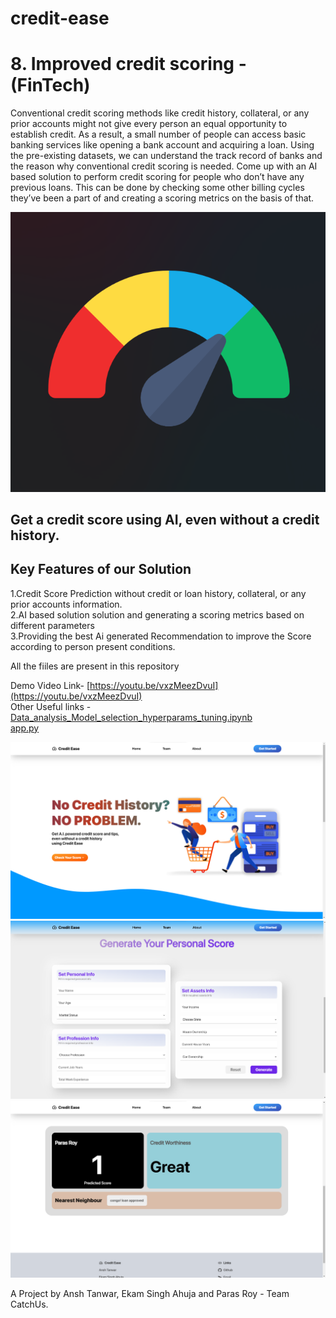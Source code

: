 # credit-ease

# 8. Improved credit scoring - (FinTech)

Conventional credit scoring methods like credit history, collateral, or any prior accounts might not give every person an equal opportunity to establish credit. As a result, a small number of people can access basic banking services like opening a bank account and acquiring a loan. Using the pre-existing datasets, we can understand the track record of banks and the reason why conventional credit scoring is needed. Come up with an AI based solution to perform credit scoring for people who don’t have any previous loans. This can be done by checking some other billing cycles they’ve been a part of and creating a scoring metrics on the basis of that.

![logo](logo.png "Logo")

## Get a credit score using AI, even without a credit history.  

## Key Features of our Solution     
  1.Credit Score Prediction without credit or loan history, collateral, or any prior accounts information.  
  2.AI based solution solution and generating a scoring metrics based on different parameters  
  3.Providing the best Ai generated Recommendation to improve the Score according to person present conditions.  



All the fiiles are present in this repository 

Demo Video Link- [https://youtu.be/vxzMeezDvuI](https://youtu.be/vxzMeezDvuI)  
Other Useful links - [Data_analysis_Model_selection_hyperparams_tuning.ipynb](Data_analysis_Model_selection_hyperparams_tuning.ipynb)  
                     [app.py](app.py) 
                     
![credit ease](home.png)
![credit ease](form.png)
![credit ease](result.png)

A Project by Ansh Tanwar, Ekam Singh Ahuja and Paras Roy - Team CatchUs.

